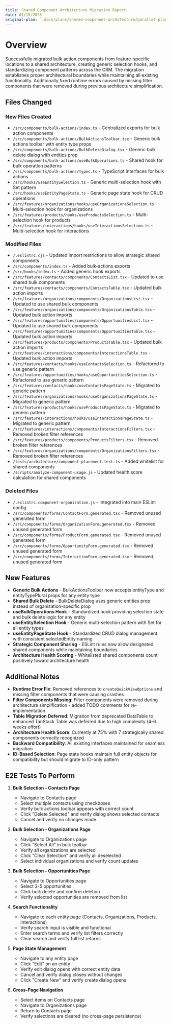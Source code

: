 ```yaml
---
title: Shared Component Architecture Migration Report
date: 01/15/2025
original-plan: `.docs/plans/shared-component-architecture/parallel-plan.md`
---
```


# Overview

Successfully migrated bulk action components from feature-specific locations to a shared architecture, creating generic selection hooks, and standardizing component patterns across the CRM. The migration establishes proper architectural boundaries while maintaining all existing functionality. Additionally fixed runtime errors caused by missing filter components that were removed during previous architecture simplification.

## Files Changed

### New Files Created
- `/src/components/bulk-actions/index.ts` - Centralized exports for bulk action components
- `/src/components/bulk-actions/BulkActionsToolbar.tsx` - Generic bulk actions toolbar with entity type props
- `/src/components/bulk-actions/BulkDeleteDialog.tsx` - Generic bulk delete dialog with entities prop
- `/src/components/bulk-actions/useBulkOperations.ts` - Shared hook for bulk operation patterns
- `/src/components/bulk-actions/types.ts` - TypeScript interfaces for bulk actions
- `/src/hooks/useEntitySelection.ts` - Generic multi-selection hook with Set<string> pattern
- `/src/hooks/useEntityPageState.ts` - Generic page state hook for CRUD operations
- `/src/features/organizations/hooks/useOrganizationsSelection.ts` - Multi-selection hook for organizations
- `/src/features/products/hooks/useProductsSelection.ts` - Multi-selection hook for products
- `/src/features/interactions/hooks/useInteractionsSelection.ts` - Multi-selection hook for interactions

### Modified Files
- `/.eslintrc.cjs` - Updated import restrictions to allow strategic shared components
- `/src/components/index.ts` - Added bulk-actions exports
- `/src/hooks/index.ts` - Added generic hook exports
- `/src/features/contacts/components/ContactsList.tsx` - Updated to use shared bulk components
- `/src/features/contacts/components/ContactsTable.tsx` - Updated bulk action imports
- `/src/features/organizations/components/OrganizationsList.tsx` - Updated to use shared bulk components
- `/src/features/organizations/components/OrganizationsTable.tsx` - Updated bulk action imports
- `/src/features/opportunities/components/OpportunitiesList.tsx` - Updated to use shared bulk components
- `/src/features/opportunities/components/OpportunitiesTable.tsx` - Updated bulk action imports
- `/src/features/products/components/ProductsTable.tsx` - Updated bulk action imports
- `/src/features/interactions/components/InteractionsTable.tsx` - Updated bulk action imports
- `/src/features/contacts/hooks/useContactsSelection.ts` - Refactored to use generic pattern
- `/src/features/opportunities/hooks/useOpportunitiesSelection.ts` - Refactored to use generic pattern
- `/src/features/contacts/hooks/useContactsPageState.ts` - Migrated to generic pattern
- `/src/features/organizations/hooks/useOrganizationsPageState.ts` - Migrated to generic pattern
- `/src/features/products/hooks/useProductsPageState.ts` - Migrated to generic pattern
- `/src/features/interactions/hooks/useInteractionsPageState.ts` - Migrated to generic pattern
- `/src/features/interactions/components/InteractionsFilters.tsx` - Removed broken filter references
- `/src/features/products/components/ProductsFilters.tsx` - Removed broken filter references
- `/src/features/organizations/components/OrganizationsFilters.tsx` - Removed broken filter references
- `/tests/architecture/component-placement.test.ts` - Added whitelist for shared components
- `/scripts/analyze-component-usage.js` - Updated health score calculation for shared components

### Deleted Files
- `/.eslintrc.component-organization.js` - Integrated into main ESLint config
- `/src/components/forms/ContactForm.generated.tsx` - Removed unused generated form
- `/src/components/forms/OrganizationForm.generated.tsx` - Removed unused generated form
- `/src/components/forms/ProductForm.generated.tsx` - Removed unused generated form
- `/src/components/forms/OpportunityForm.generated.tsx` - Removed unused generated form
- `/src/components/forms/InteractionForm.generated.tsx` - Removed unused generated form

## New Features

- **Generic Bulk Actions** - BulkActionsToolbar now accepts entityType and entityTypePlural props for any entity type
- **Shared Bulk Delete** - BulkDeleteDialog uses generic entities prop instead of organization-specific prop
- **useBulkOperations Hook** - Standardized hook providing selection state and bulk delete logic for any entity
- **useEntitySelection Hook** - Generic multi-selection pattern with Set<string> for all entity types
- **useEntityPageState Hook** - Standardized CRUD dialog management with consistent selectedEntity naming
- **Strategic Component Sharing** - ESLint rules now allow designated shared components while maintaining boundaries
- **Architecture Health Scoring** - Whitelisted shared components count positively toward architecture health

## Additional Notes

- **Runtime Error Fix**: Removed references to `createQuickViewOptions` and missing filter components that were causing crashes
- **Filter Components Missing**: Filter components were removed during architecture simplification - added TODO comments for re-implementation
- **Table Migration Deferred**: Migration from deprecated DataTable to enhanced TanStack Table was deferred due to high complexity (4-6 weeks effort)
- **Architecture Health Score**: Currently at 75% with 7 strategically shared components correctly recognized
- **Backward Compatibility**: All existing interfaces maintained for seamless migration
- **ID-Based Selection**: Page state hooks maintain full entity objects for compatibility but should migrate to ID-only pattern

## E2E Tests To Perform

1. **Bulk Selection - Contacts Page**
   - Navigate to Contacts page
   - Select multiple contacts using checkboxes
   - Verify bulk actions toolbar appears with correct count
   - Click "Delete Selected" and verify dialog shows selected contacts
   - Cancel and verify no changes made

2. **Bulk Selection - Organizations Page**
   - Navigate to Organizations page
   - Click "Select All" in bulk toolbar
   - Verify all organizations are selected
   - Click "Clear Selection" and verify all deselected
   - Select individual organizations and verify count updates

3. **Bulk Selection - Opportunities Page**
   - Navigate to Opportunities page
   - Select 3-5 opportunities
   - Click bulk delete and confirm deletion
   - Verify selected opportunities are removed from list

4. **Search Functionality**
   - Navigate to each entity page (Contacts, Organizations, Products, Interactions)
   - Verify search input is visible and functional
   - Enter search terms and verify list filters correctly
   - Clear search and verify full list returns

5. **Page State Management**
   - Navigate to any entity page
   - Click "Edit" on an entity
   - Verify edit dialog opens with correct entity data
   - Cancel and verify dialog closes without changes
   - Click "Create New" and verify create dialog opens

6. **Cross-Page Navigation**
   - Select items on Contacts page
   - Navigate to Organizations page
   - Return to Contacts page
   - Verify selections are cleared (no cross-page persistence)